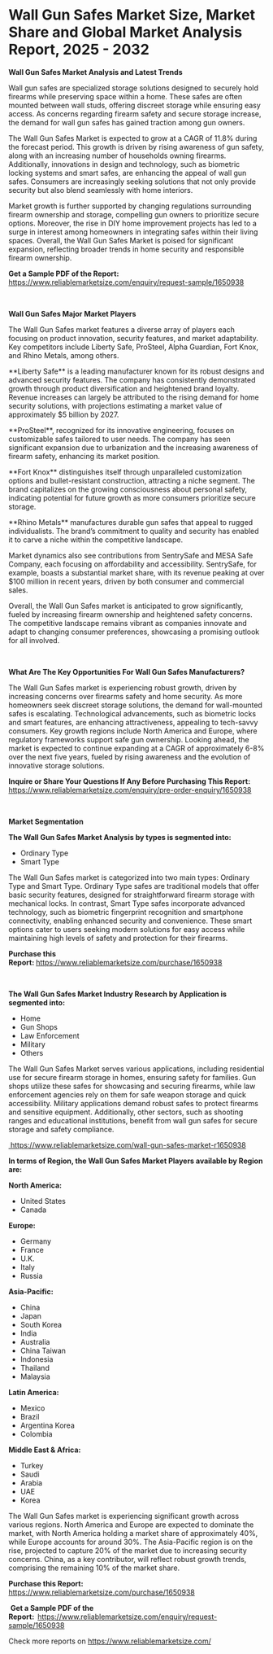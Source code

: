 <p><h1>Wall Gun Safes Market Size, Market Share and Global Market Analysis Report, 2025 - 2032</h1></p><p><strong>Wall Gun Safes Market Analysis and Latest Trends</strong></p>
<p><p>Wall gun safes are specialized storage solutions designed to securely hold firearms while preserving space within a home. These safes are often mounted between wall studs, offering discreet storage while ensuring easy access. As concerns regarding firearm safety and secure storage increase, the demand for wall gun safes has gained traction among gun owners.</p><p>The Wall Gun Safes Market is expected to grow at a CAGR of 11.8% during the forecast period. This growth is driven by rising awareness of gun safety, along with an increasing number of households owning firearms. Additionally, innovations in design and technology, such as biometric locking systems and smart safes, are enhancing the appeal of wall gun safes. Consumers are increasingly seeking solutions that not only provide security but also blend seamlessly with home interiors.</p><p>Market growth is further supported by changing regulations surrounding firearm ownership and storage, compelling gun owners to prioritize secure options. Moreover, the rise in DIY home improvement projects has led to a surge in interest among homeowners in integrating safes within their living spaces. Overall, the Wall Gun Safes Market is poised for significant expansion, reflecting broader trends in home security and responsible firearm ownership.</p></p>
<p><strong>Get a Sample PDF of the Report:&nbsp;</strong> <a href="https://www.reliablemarketsize.com/enquiry/request-sample/1650938?utm_campaign=2799&utm_medium=2&utm_source=Github&utm_content=ia&utm_term=08042025&utm_id=wall-gun-safes">https://www.reliablemarketsize.com/enquiry/request-sample/1650938</a></p>
<p>&nbsp;</p>
<p><strong>Wall Gun Safes Major Market Players</strong></p>
<p><p>The Wall Gun Safes market features a diverse array of players each focusing on product innovation, security features, and market adaptability. Key competitors include Liberty Safe, ProSteel, Alpha Guardian, Fort Knox, and Rhino Metals, among others. </p><p>**Liberty Safe** is a leading manufacturer known for its robust designs and advanced security features. The company has consistently demonstrated growth through product diversification and heightened brand loyalty. Revenue increases can largely be attributed to the rising demand for home security solutions, with projections estimating a market value of approximately $5 billion by 2027.</p><p>**ProSteel**, recognized for its innovative engineering, focuses on customizable safes tailored to user needs. The company has seen significant expansion due to urbanization and the increasing awareness of firearm safety, enhancing its market position.</p><p>**Fort Knox** distinguishes itself through unparalleled customization options and bullet-resistant construction, attracting a niche segment. The brand capitalizes on the growing consciousness about personal safety, indicating potential for future growth as more consumers prioritize secure storage.</p><p>**Rhino Metals** manufactures durable gun safes that appeal to rugged individualists. The brand’s commitment to quality and security has enabled it to carve a niche within the competitive landscape.</p><p>Market dynamics also see contributions from SentrySafe and MESA Safe Company, each focusing on affordability and accessibility. SentrySafe, for example, boasts a substantial market share, with its revenue peaking at over $100 million in recent years, driven by both consumer and commercial sales.</p><p>Overall, the Wall Gun Safes market is anticipated to grow significantly, fueled by increasing firearm ownership and heightened safety concerns. The competitive landscape remains vibrant as companies innovate and adapt to changing consumer preferences, showcasing a promising outlook for all involved.</p></p>
<p>&nbsp;</p>
<p><strong>What Are The Key Opportunities For Wall Gun Safes Manufacturers?</strong></p>
<p><p>The Wall Gun Safes market is experiencing robust growth, driven by increasing concerns over firearms safety and home security. As more homeowners seek discreet storage solutions, the demand for wall-mounted safes is escalating. Technological advancements, such as biometric locks and smart features, are enhancing attractiveness, appealing to tech-savvy consumers. Key growth regions include North America and Europe, where regulatory frameworks support safe gun ownership. Looking ahead, the market is expected to continue expanding at a CAGR of approximately 6-8% over the next five years, fueled by rising awareness and the evolution of innovative storage solutions.</p></p>
<p><strong>Inquire or Share Your Questions If Any Before Purchasing This Report:</strong> <a href="https://www.reliablemarketsize.com/enquiry/pre-order-enquiry/1650938?utm_campaign=2799&utm_medium=2&utm_source=Github&utm_content=ia&utm_term=08042025&utm_id=wall-gun-safes">https://www.reliablemarketsize.com/enquiry/pre-order-enquiry/1650938</a></p>
<p>&nbsp;</p>
<p><strong>Market Segmentation</strong></p>
<p><strong>The Wall Gun Safes Market Analysis by types is segmented into:</strong></p>
<p><ul><li>Ordinary Type</li><li>Smart Type</li></ul></p>
<p><p>The Wall Gun Safes market is categorized into two main types: Ordinary Type and Smart Type. Ordinary Type safes are traditional models that offer basic security features, designed for straightforward firearm storage with mechanical locks. In contrast, Smart Type safes incorporate advanced technology, such as biometric fingerprint recognition and smartphone connectivity, enabling enhanced security and convenience. These smart options cater to users seeking modern solutions for easy access while maintaining high levels of safety and protection for their firearms.</p></p>
<p><strong>Purchase this Report:&nbsp;</strong><a href="https://www.reliablemarketsize.com/purchase/1650938?utm_campaign=2799&utm_medium=2&utm_source=Github&utm_content=ia&utm_term=08042025&utm_id=wall-gun-safes">https://www.reliablemarketsize.com/purchase/1650938</a></p>
<p>&nbsp;</p>
<p><strong>The Wall Gun Safes Market Industry Research by Application is segmented into:</strong></p>
<p><ul><li>Home</li><li>Gun Shops</li><li>Law Enforcement</li><li>Military</li><li>Others</li></ul></p>
<p><p>The Wall Gun Safes Market serves various applications, including residential use for secure firearm storage in homes, ensuring safety for families. Gun shops utilize these safes for showcasing and securing firearms, while law enforcement agencies rely on them for safe weapon storage and quick accessibility. Military applications demand robust safes to protect firearms and sensitive equipment. Additionally, other sectors, such as shooting ranges and educational institutions, benefit from wall gun safes for secure storage and safety compliance.</p></p>
<p><a href="https://www.reliablemarketsize.com/wall-gun-safes-market-r1650938?utm_campaign=2799&utm_medium=2&utm_source=Github&utm_content=ia&utm_term=08042025&utm_id=wall-gun-safes">&nbsp;https://www.reliablemarketsize.com/wall-gun-safes-market-r1650938</a></p>
<p><strong>In terms of Region, the Wall Gun Safes Market Players available by Region are:</strong></p>
<p>
    <p> <strong> North America: </strong>
        <ul>
            <li>United States</li>
            <li>Canada</li>
        </ul>
        </p> 
    <p> <strong> Europe: </strong>
        <ul>
            <li>Germany</li>
            <li>France</li>
            <li>U.K.</li>
            <li>Italy</li>
            <li>Russia</li>
        </ul>
        </p> 
    <p> <strong> Asia-Pacific: </strong>
        <ul>
            <li>China</li>
            <li>Japan</li>
            <li>South Korea</li>
            <li>India</li>
            <li>Australia</li>
            <li>China Taiwan</li>
            <li>Indonesia</li>
            <li>Thailand</li>
            <li>Malaysia</li>
        </ul>
        </p> 
    <p> <strong> Latin America: </strong>
        <ul>
            <li>Mexico</li>
            <li>Brazil</li>
            <li>Argentina Korea</li>
            <li>Colombia</li>
        </ul>
        </p> 
    <p> <strong> Middle East & Africa: </strong>
        <ul>
            <li>Turkey</li>
            <li>Saudi</li>
            <li>Arabia</li>
            <li>UAE</li>
            <li>Korea</li>
        </ul>
    </p>
    </p>
<p><p>The Wall Gun Safes market is experiencing significant growth across various regions. North America and Europe are expected to dominate the market, with North America holding a market share of approximately 40%, while Europe accounts for around 30%. The Asia-Pacific region is on the rise, projected to capture 20% of the market due to increasing security concerns. China, as a key contributor, will reflect robust growth trends, comprising the remaining 10% of the market share.</p></p>
<p><strong>Purchase this Report: </strong><a href="https://www.reliablemarketsize.com/purchase/1650938?utm_campaign=2799&utm_medium=2&utm_source=Github&utm_content=ia&utm_term=08042025&utm_id=wall-gun-safes">https://www.reliablemarketsize.com/purchase/1650938</a></p>
<p>&nbsp;<strong>Get a Sample PDF of the Report:&nbsp;&nbsp;</strong><a href="https://www.reliablemarketsize.com/enquiry/request-sample/1650938?utm_campaign=2799&utm_medium=2&utm_source=Github&utm_content=ia&utm_term=08042025&utm_id=wall-gun-safes">https://www.reliablemarketsize.com/enquiry/request-sample/1650938</a></p>
<p><strong></strong></p>
<p>Check more reports on <a href="https://www.reliablemarketsize.com/?utm_campaign=2799&utm_medium=2&utm_source=Github&utm_content=ia&utm_term=08042025&utm_id=wall-gun-safes">https://www.reliablemarketsize.com/</a></p>